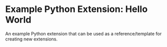 # Example Python Extension: Hello World

An example Python extension that can be used as a reference/template for creating new extensions.

